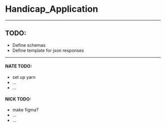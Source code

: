 # Handicap_Application

___

## TODO:  
* Define schemas
* Define template for json responses

___

#### NATE TODO:
* set up yarn  
* ...
* ...


#### NICK TODO: 
* make figma?
* ...
* ...



